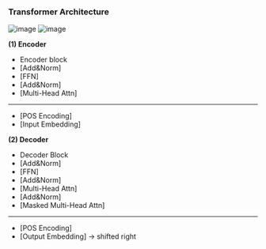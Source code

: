 ### Transformer Architecture
![image](https://github.com/user-attachments/assets/2dcd0e32-8d1e-4168-be2a-7ad4dd993230)
![image](https://github.com/user-attachments/assets/94495d3a-cb74-486e-bd21-6c5cf2094a4e)


**(1) Encoder**

- Encoder block
- [Add&Norm]
- [FFN]
- [Add&Norm]
- [Multi-Head Attn]
---
- [POS Encoding]
- [Input Embedding]



**(2) Decoder**
- Decoder Block
- [Add&Norm]
- [FFN]
- [Add&Norm]
- [Multi-Head Attn]
- [Add&Norm]
- [Masked Multi-Head Attn]
---
- [POS Encoding]
- [Output Embedding] -> shifted right

